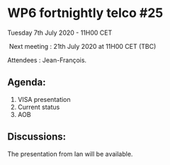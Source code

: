 #  WP6 fortnightly telco #25

Tuesday 7th July 2020 - 11H00 CET

​	Next meeting : 21th July 2020 at 11H00 CET (TBC)

Attendees :  Jean-François.


## Agenda:

1. VISA presentation
2. Current status
3. AOB
## Discussions:

The presentation from Ian will be available.
